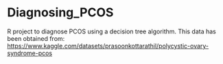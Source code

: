 # Diagnosing_PCOS
R project to diagnose PCOS using a decision tree algorithm.
This data has been obtained from: https://www.kaggle.com/datasets/prasoonkottarathil/polycystic-ovary-syndrome-pcos

